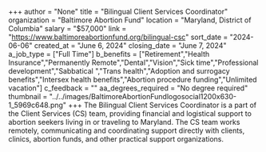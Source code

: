 +++
author = "None"
title = "Bilingual Client Services Coordinator"
organization = "Baltimore Abortion Fund"
location = "Maryland, District of Columbia"
salary = "$57,000"
link = "https://www.baltimoreabortionfund.org/bilingual-csc"
sort_date = "2024-06-06"
created_at = "June 6, 2024"
closing_date = "June 7, 2024"
a_job_type = ["Full Time"]
b_benefits = ["Retirement","Health Insurance","Permanently Remote","Dental","Vision","Sick time","Professional development","Sabbatical ","Trans health","Adoption and surrogacy benefits","Intersex health benefits","Abortion procedure funding","Unlimited vacation"]
c_feedback = ""
aa_degrees_required = "No degree required"
thumbnail = "../../images/BaltimoreAbortionFundlogosocial1200x630-1_5969c648.png"
+++
The Bilingual Client Services Coordinator is a part of the Client Services (CS) team, providing financial and logistical support to abortion seekers living in or traveling to Maryland. The CS team works remotely, communicating and coordinating support directly with clients, clinics, abortion funds, and other practical support organizations.